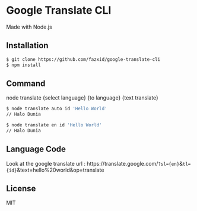 # Google Translate CLI

Made with Node.js

## Installation

```bash
$ git clone https://github.com/fazxid/google-translate-cli
$ npm install
```

## Command

node translate {select language} {to language} {text translate}

```bash
$ node translate auto id 'Hello World'
// Halo Dunia

$ node translate en id 'Hello World'
// Halo Dunia

```

## Language Code

Look at the google translate url :
ht<span>tps://<span>translate.google.com/`?sl={en}`&`tl={id}`&text=hello%20world&op=translate

## License

MIT
